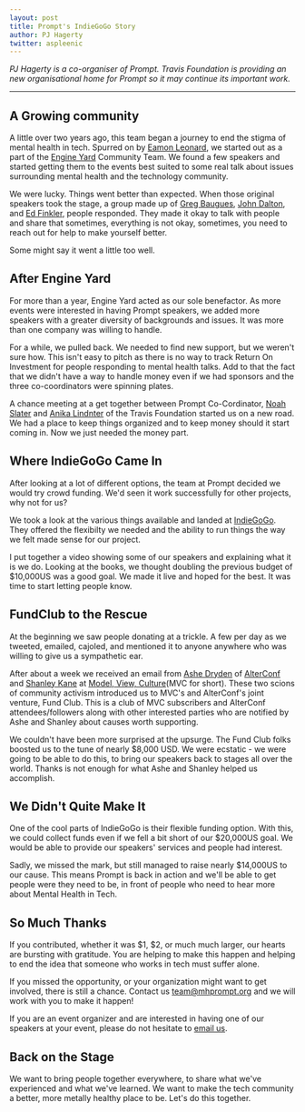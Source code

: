 ```yaml
---
layout: post
title: Prompt's IndieGoGo Story
author: PJ Hagerty
twitter: aspleenic
---
```


*PJ Hagerty is a co-organiser of Prompt. Travis Foundation is providing an new organisational home for Prompt so it may continue its important work.*

---

## A Growing community

A little over two years ago, this team began a journey to end the stigma of mental health in tech.  Spurred on by [Eamon Leonard](https://twitter.com/eamonleonard), we started out as a part of the [Engine Yard](http://engineyard.com) Community Team.  We found a few speakers and started getting them to the events best suited to some real talk about issues surrounding mental health and the technology community.

We were lucky.  Things went better than expected.  When those original speakers took the stage, a group made up of [Greg Baugues](https://twitter.com/greggyb), [John Dalton](https://twitter.com/johndalton), and [Ed Finkler](https://twitter.com/funkatron), people responded.  They made it okay to talk with people and share that sometimes, everything is not okay, sometimes, you need to reach out for help to make yourself better.

Some might say it went a little too well.

## After Engine Yard

For more than a year, Engine Yard acted as our sole benefactor.  As more events were interested in having Prompt speakers, we added more speakers with a greater diversity of backgrounds and issues.  It was more than one company was willing to handle.

For a while, we pulled back.  We needed to find new support, but we weren't sure how.  This isn't easy to pitch as there is no way to track Return On Investment for people responding to mental health talks.  Add to that the fact that we didn't have a way to handle money even if we had sponsors and the three co-coordinators were spinning plates.

A chance meeting at a get together between Prompt Co-Cordinator, [Noah Slater](https://twitter.com/nslater) and [Anika Lindnter](https://twitter.com/langziehohr) of the Travis Foundation started us on a new road.  We had a place to keep things organized and to keep money should it start coming in.  Now we just needed the money part.

## Where IndieGoGo Came In

After looking at a lot of different options, the team at Prompt decided we would try crowd funding.  We'd seen it work successfully for other projects, why not for us?

We took a look at the various things available and landed at [IndieGoGo](http://indiegogo.com).  They offered the flexibilty we needed and the ability to run things the way we felt made sense for our project.

I put together a video showing some of our speakers and explaining what it is we do.  Looking at the books, we thought doubling the previous budget of $10,000US was a good goal.  We made it live and hoped for the best.  It was time to start letting people know.

## FundClub to the Rescue

At the beginning we saw people donating at a trickle.  A few per day as we tweeted, emailed, cajoled, and mentioned it to anyone anywhere who was willing to give us a sympathetic ear.

After about a week we received an email from [Ashe Dryden](https://twitter.com/ashedryden) of [AlterConf](http://www.alterconf.com/) and [Shanley Kane](https://twitter.com/shanley) at [Model, View, Culture](https://modelviewculture.com/)(MVC for short).  These two scions of community activism introduced us to MVC's and AlterConf's joint venture, Fund Club.  This is a club of MVC subscribers and AlterConf attendees/followers along with other interested parties who are notified by Ashe and Shanley about causes worth supporting.  

We couldn't have been more surprised at the upsurge.  The Fund Club folks boosted us to the tune of nearly $8,000 USD.  We were ecstatic - we were going to be able to do this, to bring our speakers back to stages all over the world.  Thanks is not enough for what Ashe and Shanley helped us accomplish.

## We Didn't Quite Make It

One of the cool parts of IndieGoGo is their flexible funding option.  With this, we could collect funds even if we fell a bit short of our $20,000US goal.  We would be able to provide our speakers' services and people had interest.

Sadly, we missed the mark, but still managed to raise nearly $14,000US to our cause.  This means Prompt is back in action and we'll be able to get people were they need to be, in front of people who need to hear more about Mental Health in Tech.

## So Much Thanks

If you contributed, whether it was $1, $2, or much much larger, our hearts are bursting with gratitude.  You are helping to make this happen and helping to end the idea that someone who works in tech must suffer alone.

If you missed the opportunity, or your organization might want to get involved, there is still a chance.  Contact us [team@mhprompt.org](mailto:team@mhprompt.org) and we will work with you to make it happen!

If you are an event organizer and are interested in having one of our speakers at your event, please do not hesitate to [email us](mailto:team@mhprompt.org).

## Back on the Stage

We want to bring people together everywhere, to share what we've experienced and what we've learned.  We want to make the tech community a better, more metally healthy place to be.  Let's do this together.
